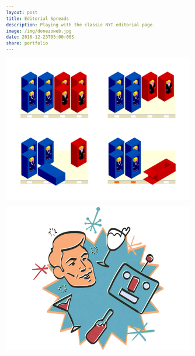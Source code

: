 ```yaml
---
layout: post
title: Editorial Spreads
description: Playing with the classic NYT editorial page.
image: /img/donezoweb.jpg
date: 2016-12-23T05:00:00S
share: portfolio 
---
```

<img class="col three" src="/img/Editorial3.png">
<div class="col three caption">
&nbsp;
</div>

<img class="col three" src="/img/Editorial1.png">
<div class="col three caption">
&nbsp;
</div>
